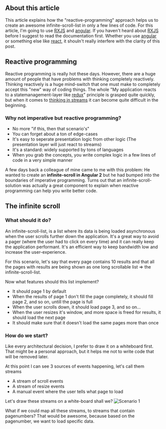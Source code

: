 ## About this article
This article explains how the "reactive-programming" approach helps us to create an awesome infinite-scroll-list in only a few lines of code. For this article, I'm going to use [RXJS](http://reactivex.io/rxjs/) and [angular](http://angular.io). If you haven't heard about [RXJS](http://reactivex.io/rxjs/) before I suggest to read the documentation first. Whether you use [angular](http://angular.io) or something else like [react](https://facebook.github.io/react/), it shouln't really interfere with the clarity of this post.

## Reactive programming
Reactive programming is really hot these days. However, there are a huge amount of people that have problems with thinking completely reactively. Thinking reactively is a huge mind-switch that one must make to completely accept this "new" way of coding things. The whole "My application reacts to a statemanagement-layer like [redux](http://redux.js.org/)" principle is grasped quite quickly, but when it comes to [thinking in streams](http://freecontent.manning.com/reactive-fundamentals-thinking-in-streams/) it can become quite difficult in the beginning. 

### Why not imperative but reactive programming?
<ul>
<li>No more "if this, then that scenario's"</li>
<li>You can forget about a ton of edge-cases</li>
<li>It's easy to seperate presentation logic from other logic (The presentation layer will just react to streams)</li>
<li>It's a standard: widely supported by tons of languages</li>
<li>When you grab the concepts, you write complex logic in a few lines of code in a very simple manner </li>
</ul>

A few days back a colleague of mine came to me with this problem: He wanted to create an **infinite-scroll in Angular 2** but he had bumped into the  boundaries of imperative programming. Turns out that an infinite-scroll-solution was actually a great component to explain when reactive programming can help you write better code.



## The infinite scroll

### What should it do?
An infinite-scroll-list, is a list where its data is being loaded asynchronous when the user scrolls further down the application. It's a great way to avoid a pager (where the user had to click on every time) and it can really keep the application performant. It's an efficient way to keep bandwidth low and increase the user-experience.

For this scenario, let's say that every page contains 10 results and that all the pages with results are being shown as one long scrollable list => the infinite-scroll-list.

Now what features should this list implement?
<ul>
<li>It should page 1 by default</li>
<li>When the results of page 1 don't fill the page completely, it should fill page 2, and so on, untill the page is full</li>
<li>When the user scrolls down, it should load page 3, and so on...</li>
<li>When the user resizes it's window, and more space is freed for results, it should load the next page</li>
<li>It should  make sure that it doesn't load the same pages more than once</li>
</ul>

### How do we start?
Like every architectural decision, I prefer to draw it on a whiteboard first. That might be a personal approach, but it helps me not to write code that will be removed later. 

At this point I can see 3 sources of events happening, let's call them streams
<ul>
<li>A stream of scroll events</li>
<li>A stream of resize events</li>
<li>A manual event where the user tells what page to load</li>
</ul>

Let's draw these streams on a white-board shall we?
![Scenario 1](https://raw.githubusercontent.com/brechtbilliet/brechtbilliet.github.io/master/_posts/infinite-scroll/whiteboard1.png)

What if we could map all these streams, to streams that contain pagenumbers? That would be awesome, because based on the pagenumber, we want to load specific data.
